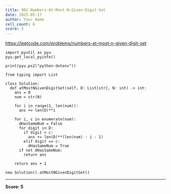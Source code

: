 ```yaml
---
title: 902-Numbers-At-Most-N-Given-Digit-Set
date: 2025-05-17
author: Your Name
cell_count: 6
score: 5
---
```


https://leetcode.com/problems/numbers-at-most-n-given-digit-set


```
import pyutil as pyu
pyu.get_local_pyinfo()
```


```
print(pyu.ps2("python-dotenv"))
```


```
from typing import List
```


```
class Solution:
  def atMostNGivenDigitSet(self, D: List[str], N: int) -> int:
    ans = 0
    num = str(N)

    for i in range(1, len(num)):
      ans += len(D)**i

    for i, c in enumerate(num):
      dHasSameNum = False
      for digit in D:
        if digit < c:
          ans += len(D)**(len(num) - i - 1)
        elif digit == c:
          dHasSameNum = True
      if not dHasSameNum:
        return ans

    return ans + 1
```


```
new Solution().atMostNGivenDigitSet()
```


---
**Score: 5**